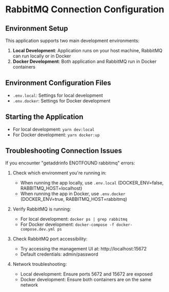 # RabbitMQ Connection Configuration

## Environment Setup

This application supports two main development environments:

1. **Local Development**: Application runs on your host machine, RabbitMQ can run locally or in Docker
2. **Docker Development**: Both application and RabbitMQ run in Docker containers

## Environment Configuration Files

- `.env.local`: Settings for local development
- `.env.docker`: Settings for Docker development

## Starting the Application

- For local development: `yarn dev:local`
- For Docker development: `yarn docker:up`

## Troubleshooting Connection Issues

If you encounter "getaddrinfo ENOTFOUND rabbitmq" errors:

1. Check which environment you're running in:
   - When running the app locally, use `.env.local` (DOCKER_ENV=false, RABBITMQ_HOST=localhost)
   - When running the app in Docker, use `.env.docker` (DOCKER_ENV=true, RABBITMQ_HOST=rabbitmq)

2. Verify RabbitMQ is running:
   - For local development: `docker ps | grep rabbitmq`
   - For Docker development: `docker-compose -f docker-compose.dev.yml ps`

3. Check RabbitMQ port accessibility:
   - Try accessing the management UI at: http://localhost:15672
   - Default credentials: admin/password

4. Network troubleshooting:
   - Local development: Ensure ports 5672 and 15672 are exposed
   - Docker development: Ensure both containers are on the same network